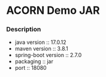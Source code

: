 # ACORN Demo JAR
### Description
- java version :: 17.0.12
- maven version :: 3.8.1
- spring-boot version :: 2.7.0
- packaging :: jar
- port :: 18080
